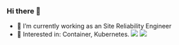 ### Hi there 👋


- 🔭 I’m currently working as an Site Reliability Engineer
- 🌱 Interested in: Container, Kubernetes.
![](https://raw.githubusercontent.com/xxxibgdrgnmm/github-stats/master/generated/overview.svg#gh-dark-mode-only)
![](https://raw.githubusercontent.com/xxxibgdrgnmm/github-stats/master/generated/overview.svg#gh-light-mode-only)

